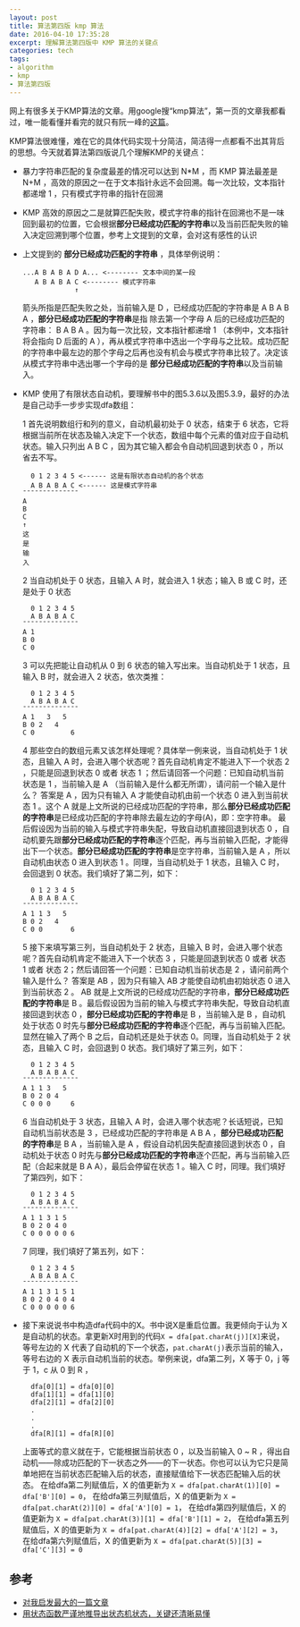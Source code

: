 ```yaml
---
layout: post
title: 算法第四版 kmp 算法
date: 2016-04-10 17:35:28
excerpt: 理解算法第四版中 KMP 算法的关键点
categories: tech
tags: 
- algorithm
- kmp
- 算法第四版
---
```

网上有很多关于KMP算法的文章。用google搜“kmp算法”，第一页的文章我都看过，唯一能看懂并看完的就只有阮一峰的[这篇](http://www.ruanyifeng.com/blog/2013/05/Knuth%E2%80%93Morris%E2%80%93Pratt_algorithm.html)。

KMP算法很难懂，难在它的具体代码实现十分简洁，简洁得一点都看不出其背后的思想。今天就着算法第四版说几个理解KMP的关键点：
- 暴力字符串匹配的复杂度最差的情况可以达到 N*M ，而 KMP 算法最差是 N+M ，高效的原因之一在于文本指针永远不会回溯。每一次比较，文本指针都递增 1 ，只有模式字符串的指针在回溯
- KMP 高效的原因之二是就算匹配失败，模式字符串的指针在回溯也不是一味回到最初的位置，它会根据**部分已经成功匹配的字符串**以及当前匹配失败的输入决定回溯到哪个位置，参考上文提到的文章，会对这有感性的认识
- 上文提到的 **部分已经成功匹配的字符串** ，具体举例说明：
  ```
  ...A B A B A D A... <-------- 文本中间的某一段
     A B A B A C <-------- 模式字符串
               ↑
  ```
  箭头所指是匹配失败之处，当前输入是 D ，已经成功匹配的字符串是 A B A B A ，**部分已经成功匹配的字符串**是指 除去第一个字母 A 后的已经成功匹配的字符串： B A B A 。因为每一次比较，文本指针都递增 1 （本例中，文本指针将会指向 D 后面的 A ），再从模式字符串中选出一个字母与之比较。成功匹配的字符串中最左边的那个字母之后再也没有机会与模式字符串比较了。决定该从模式字符串中选出哪一个字母的是 **部分已经成功匹配的字符串**以及当前输入。

- KMP 使用了有限状态自动机，要理解书中的图5.3.6以及图5.3.9，最好的办法是自己动手一步步实现dfa数组：

  1 首先说明数组行和列的意义，自动机最初处于 0 状态，结束于 6 状态，它将根据当前所在状态及输入决定下一个状态，数组中每个元素的值对应于自动机状态。输入只列出 A B C ，因为其它输入都会令自动机回退到状态 0 ，所以省去不写。
  ```
    0 1 2 3 4 5 <------ 这是有限状态自动机的各个状态
    A B A B A C <------ 这是模式字符串
  ¯¯¯¯¯¯¯¯¯¯¯¯¯¯
  A 
  B
  C
  ↑
  这
  是
  输
  入
  ```
  2 当自动机处于 0 状态，且输入 A 时，就会进入 1 状态；输入 B 或 C 时，还是处于 0 状态
  ```
    0 1 2 3 4 5
    A B A B A C
  ¯¯¯¯¯¯¯¯¯¯¯¯¯¯
  A 1
  B 0
  C 0
  ```
  3 可以先把能让自动机从 0 到 6 状态的输入写出来。当自动机处于 1 状态，且输入 B 时，就会进入 2 状态，依次类推：
  ```
    0 1 2 3 4 5
    A B A B A C
  ¯¯¯¯¯¯¯¯¯¯¯¯¯¯
  A 1   3   5
  B 0 2   4
  C 0         6
  ```
  4 那些空白的数组元素又该怎样处理呢？具体举一例来说，当自动机处于 1 状态，且输入 A 时，会进入哪个状态呢？首先自动机肯定不能进入下一个状态 2 ，只能是回退到状态 0 或者 状态 1 ；然后请回答一个问题：已知自动机当前状态是 1 ，当前输入是 A （当前输入是什么都无所谓），请问前一个输入是什么？ 答案是 A ，因为只有输入 A 才能使自动机由前一个状态 0 进入到当前状态 1 。这个 A 就是上文所说的已经成功匹配的字符串，那么**部分已经成功匹配的字符串**是已经成功匹配的字符串除去最左边的字母(A)，即：空字符串。 最后假设因为当前的输入与模式字符串失配，导致自动机直接回退到状态 0 ，自动机要先跟**部分已经成功匹配的字符串**逐个匹配，再与当前输入匹配，才能得出下一个状态。**部分已经成功匹配的字符串**是空字符串，当前输入是 A ，所以自动机由状态 0 进入到状态 1 。同理，当自动机处于 1 状态，且输入 C 时，会回退到 0 状态。我们填好了第二列，如下：
  ```
    0 1 2 3 4 5
    A B A B A C
  ¯¯¯¯¯¯¯¯¯¯¯¯¯¯
  A 1 1 3   5
  B 0 2   4
  C 0 0       6
  ```
  5 接下来填写第三列，当自动机处于 2 状态，且输入 B 时，会进入哪个状态呢？首先自动机肯定不能进入下一个状态 3 ，只能是回退到状态 0 或者 状态 1 或者 状态 2；然后请回答一个问题：已知自动机当前状态是 2 ，请问前两个输入是什么？ 答案是 AB ，因为只有输入 AB 才能使自动机由初始状态 0 进入到当前状态 2 。 AB 就是上文所说的已经成功匹配的字符串，**部分已经成功匹配的字符串**是 B 。最后假设因为当前的输入与模式字符串失配，导致自动机直接回退到状态 0 ，**部分已经成功匹配的字符串**是 B ，当前输入是 B ，自动机处于状态 0 时先与**部分已经成功匹配的字符串**逐个匹配，再与当前输入匹配。显然在输入了两个 B 之后，自动机还是处于状态 0。同理，当自动机处于 2 状态，且输入 C 时，会回退到 0 状态。我们填好了第三列，如下：
  ```
    0 1 2 3 4 5
    A B A B A C
  ¯¯¯¯¯¯¯¯¯¯¯¯¯¯
  A 1 1 3   5
  B 0 2 0 4
  C 0 0 0     6  
  ```
  6 当自动机处于 3 状态，且输入 A 时，会进入哪个状态呢？长话短说，已知自动机当前状态是 3 ，已经成功匹配的字符串是 A B A ，**部分已经成功匹配的字符串**是 B A ，当前输入是 A ，假设自动机因失配直接回退到状态 0 ，自动机处于状态 0 时先与**部分已经成功匹配的字符串**逐个匹配，再与当前输入匹配（合起来就是 B A A），最后会停留在状态 1 。输入 C 时，同理。我们填好了第四列，如下：
  ```
    0 1 2 3 4 5
    A B A B A C
  ¯¯¯¯¯¯¯¯¯¯¯¯¯¯
  A 1 1 3 1 5
  B 0 2 0 4 0
  C 0 0 0 0 0 6  
  ```
  7 同理，我们填好了第五列，如下：
  ```
    0 1 2 3 4 5
    A B A B A C
  ¯¯¯¯¯¯¯¯¯¯¯¯¯¯
  A 1 1 3 1 5 1
  B 0 2 0 4 0 4
  C 0 0 0 0 0 6  
  ```
- 接下来说说书中构造dfa代码中的X。书中说X是重启位置。我更倾向于认为 X 是自动机的状态。拿更新X时用到的代码`X = dfa[pat.charAt(j)][X]`来说，等号左边的 X 代表了自动机的下一个状态，`pat.charAt(j)`表示当前的输入，等号右边的 X 表示自动机当前的状态。举例来说，dfa第二列，X 等于 0，j 等于 1，c 从 0 到 R ，
  ```
    dfa[0][1] = dfa[0][0]
    dfa[1][1] = dfa[1][0]
    dfa[2][1] = dfa[2][0]
    .
    .
    .
    dfa[R][1] = dfa[R][0]
  ```
  上面等式的意义就在于，它能根据当前状态 0 ，以及当前输入 0 ~ R ，得出自动机——除成功匹配的下一状态之外——的下一状态。你也可以认为它只是简单地把在当前状态匹配输入后的状态，直接赋值给下一状态匹配输入后的状态。
  在给dfa第二列赋值后，X 的值更新为 `X = dfa[pat.charAt(1)][0] = dfa['B'][0] = 0`，
  在给dfa第三列赋值后，X 的值更新为 `X = dfa[pat.charAt(2)][0] = dfa['A'][0] = 1`，
  在给dfa第四列赋值后，X 的值更新为 `X = dfa[pat.charAt(3)][1] = dfa['B'][1] = 2`，
  在给dfa第五列赋值后，X 的值更新为 `X = dfa[pat.charAt(4)][2] = dfa['A'][2] = 3`，
  在给dfa第六列赋值后，X 的值更新为 `X = dfa[pat.charAt(5)][3] = dfa['C'][3] = 0`


## 参考

- [对我启发最大的一篇文章](https://book.douban.com/subject/19952400/discussion/59623403/)
- [用状态函数严谨地推导出状态机状态，关键还清晰易懂](https://luodichen.com/blog/2015/04/10/kmp-algorithm/)